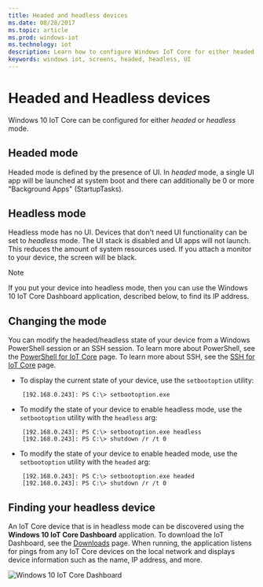 ```yaml
---
title: Headed and headless devices
ms.date: 08/28/2017
ms.topic: article
ms.prod: windows-iot
ms.technology: iot
description: Learn how to configure Windows IoT Core for either headed or headless mode for devices.
keywords: windows iot, screens, headed, headless, UI
---
```


# Headed and Headless devices

Windows 10 IoT Core can be configured for either *headed* or *headless* mode. 

## Headed mode
Headed mode is defined by the presence of UI. In *headed* mode, a single UI app will be launched at system boot and there can additionally be 0 or more "Background Apps" (StartupTasks). 

## Headless mode
Headless mode has no UI.  Devices that don't need UI functionality can be set to *headless* mode. The UI stack is disabled and UI apps will not launch. This reduces the amount of system resources used. If you attach a monitor to your device, the screen will be black.

> [!NOTE]
> If you put your device into headless mode, then you can use the Windows 10 IoT Core Dashboard application, described below, to find its IP address.

## Changing the mode
You can modify the headed/headless state of your device from a Windows PowerShell session or an SSH session. To learn more about PowerShell, see the [PowerShell for IoT Core](../connect-your-device/PowerShell.md) page. To learn more about SSH, see the [SSH for IoT Core](../connect-your-device/SSH.md) page.

* To display the current state of your device, use the `setbootoption` utility:

~~~
    [192.168.0.243]: PS C:\> setbootoption.exe
~~~

* To modify the state of your device to enable headless mode, use the `setbootoption` utility with the `headless` arg:

~~~
    [192.168.0.243]: PS C:\> setbootoption.exe headless
    [192.168.0.243]: PS C:\> shutdown /r /t 0
~~~

* To modify the state of your device to enable headed mode, use the `setbootoption` utility with the `headed` arg:

~~~
    [192.168.0.243]: PS C:\> setbootoption.exe headed
    [192.168.0.243]: PS C:\> shutdown /r /t 0
~~~

## Finding your headless device

An IoT Core device that is in headless mode can be discovered using the **Windows 10 IoT Core Dashboard** application.  To download the IoT Dashboard, see the [Downloads](https://go.microsoft.com/fwlink/?LinkID=708576) page.
When running, the application listens for pings from any IoT Core devices on the local network and displays device information such as the name, IP address, and more.

![Windows 10 IoT Core Dashboard](../media/HeadlessMode/selectDevice.png)
